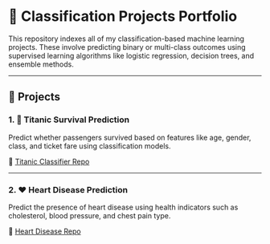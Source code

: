 # 🎯 Classification Projects Portfolio

This repository indexes all of my classification-based machine learning projects. These involve predicting binary or multi-class outcomes using supervised learning algorithms like logistic regression, decision trees, and ensemble methods.

---

## 🔗 Projects

### 1. 🚢 Titanic Survival Prediction
Predict whether passengers survived based on features like age, gender, class, and ticket fare using classification models.

🔗 [Titanic Classifier Repo](https://github.com/GaneshTodkari/titanic-survival)

---

### 2. ❤️ Heart Disease Prediction
Predict the presence of heart disease using health indicators such as cholesterol, blood pressure, and chest pain type.

🔗 [Heart Disease Repo](https://github.com/yourusername/heart-disease-classifier)

